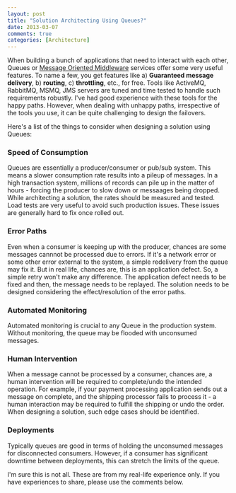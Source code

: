 ```yaml
---
layout: post
title: "Solution Architecting Using Queues?"
date: 2013-03-07
comments: true
categories: [Architecture]
---
```


When building a bunch of applications that need to interact with each other, Queues or [Message Oriented Middleware](http://en.wikipedia.org/wiki/Message-oriented_middleware) services offer some very useful features. To name a few, you get features like a) __Guaranteed message delivery__, b) __routing__, c) __throttling__, etc., for free. Tools like ActiveMQ, RabbitMQ, MSMQ, JMS servers are tuned and time tested to handle such requirements robustly. I've had good experience with these tools for the happy paths. However, when dealing with unhappy paths, irrespective of the tools you use, it can be quite challenging to design the failovers.

Here's a list of the things to consider when designing a solution using Queues:

### Speed of Consumption

Queues are essentially a producer/consumer or pub/sub system. This means a slower consumption rate results into a pileup of messages. In a high transaction system, millions of records can pile up in the matter of hours - forcing the producer to slow down or messaages being dropped. While architecting a solution, the rates should be measured and tested. Load tests are very useful to avoid such production issues. These issues are generally hard to fix once rolled out.

### Error Paths

Even when a consumer is keeping up with the producer, chances are some messages cannnot be processed due to errors. If it's a network error or some other error external to the system, a simple redelivery from the queue may fix it. But in real life, chances are, this is an application defect. So, a simple retry won't make any difference. The application defect needs to be fixed and then, the message needs to be replayed. The solution needs to be designed considering the effect/resolution of the error paths.

### Automated Monitoring

Automated monitoring is crucial to any Queue in the production system. Without monitoring, the queue may be flooded with unconsumed messages.

### Human Intervention

When a message cannot be processed by a consumer, chances are, a human intervention will be required to complete/undo the intended operation. For example, if your payment processing application sends out a message on complete, and the shipping processor fails to process it - a human interaction may be required to fulfill the shipping or undo the order. When designing a solution, such edge cases should be identified.

### Deployments

Typically queues are good in terms of holding the unconsumed messages for disconnected consumers. However, if a consumer has significant downtime between deployments, this can stretch the limits of the queue.


I'm sure this is not all. These are from my real-life experience only. If you have experiences to share, please use the comments below.

